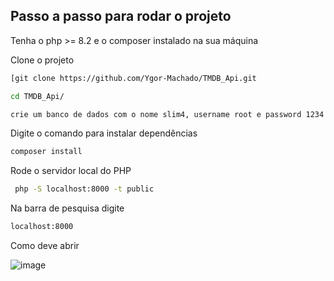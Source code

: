 ## Passo a passo para rodar o projeto
Tenha o php >= 8.2 e o composer instalado na sua máquina

Clone o projeto
```sh
[git clone https://github.com/Ygor-Machado/TMDB_Api.git
```
```sh
cd TMDB_Api/
```
```sh
crie um banco de dados com o nome slim4, username root e password 1234
```

Digite o comando para instalar dependências
```sh
composer install
```

Rode o servidor local do PHP
```sh
 php -S localhost:8000 -t public
 ```
Na barra de pesquisa digite 
```sh
localhost:8000
```

 Como deve abrir 

![image](https://github.com/Ygor-Machado/TMDB_Api/assets/122539028/041f29f2-00a9-4204-a1a3-341acbaddf04)
